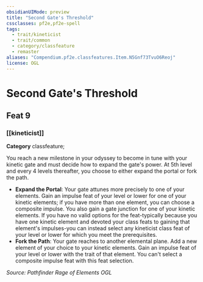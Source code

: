 ```yaml
---
obsidianUIMode: preview
title: "Second Gate's Threshold"
cssclasses: pf2e,pf2e-spell
tags:
  - trait/kineticist
  - trait/common
  - category/classfeature
  - remaster
aliases: "Compendium.pf2e.classfeatures.Item.N5Gnf73TvuO6Reoj"
license: OGL
---
```

# Second Gate's Threshold
## Feat 9
### [[kineticist]]

**Category** classfeature; 




You reach a new milestone in your odyssey to become in tune with your kinetic gate and must decide how to expand the gate's power. At 5th level and every 4 levels thereafter, you choose to either expand the portal or fork the path.

*   **Expand the Portal**: Your gate attunes more precisely to one of your elements. Gain an impulse feat of your level or lower for one of your kinetic elements; if you have more than one element, you can choose a composite impulse. You also gain a gate junction for one of your kinetic elements. If you have no valid options for the feat-typically because you have one kinetic element and devoted your class feats to gaining that element's impulses-you can instead select any kineticist class feat of your level or lower for which you meet the prerequisites.
*   **Fork the Path**: Your gate reaches to another elemental plane. Add a new element of your choice to your kinetic elements. Gain an impulse feat of your level or lower with the trait of that element. You can't select a composite impulse feat with this feat selection.

*Source: Pathfinder Rage of Elements*
*OGL*